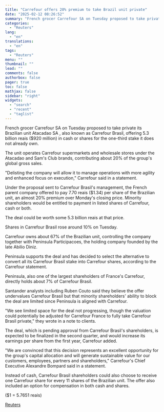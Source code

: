 ```yaml
---
title: "Carrefour offers 20% premium to take Brazil unit private"
date: "2025-02-12 08:26:52"
summary: "French grocer Carrefour SA on Tuesday proposed to take private its Brazilian unit Atacadao SA , also known as Carrefour Brasil, offering 5.3 billion reais ($920 million) in cash or shares for the one-third stake it does not already own.The unit operates Carrefour supermarkets and wholesale stores under the Atacadao..."
categories:
  - "Reuters"
lang:
  - "en"
translations:
  - "en"
tags:
  - "Reuters"
menu: ""
thumbnail: ""
lead: ""
comments: false
authorbox: false
pager: true
toc: false
mathjax: false
sidebar: "right"
widgets:
  - "search"
  - "recent"
  - "taglist"
---
```


French grocer Carrefour SA on Tuesday proposed to take private its Brazilian unit Atacadao SA , also known as Carrefour Brasil, offering 5.3 billion reais ($920 million) in cash or shares for the one-third stake it does not already own.

The unit operates Carrefour supermarkets and wholesale stores under the Atacadao and Sam's Club brands, contributing about 20% of the group's global gross sales.

"Delisting the company will allow it to manage operations with more agility and enhanced focus on execution," Carrefour said in a statement.

Under the proposal sent to Carrefour Brasil's management, the French parent company offered to pay 7.70 reais ($1.34) per share of the Brazilian unit, an almost 20% premium over Monday's closing price. Minority shareholders would be entitled to payment in listed shares of Carrefour, cash or both.

The deal could be worth some 5.3 billion reais at that price.

Shares in Carrefour Brasil rose around 10% on Tuesday.

Carrefour owns about 67% of the Brazilian unit, controlling the company together with Peninsula Participacoes, the holding company founded by the late Abilio Diniz.

Peninsula supports the deal and has decided to select the alternative to convert all its Carrefour Brasil stake into Carrefour shares, according to the Carrefour statement.

Peninsula, also one of the largest shareholders of France's Carrefour, directly holds about 7% of Carrefour Brasil.

Santander analysts including Ruben Couto said they believe the offer undervalues Carrefour Brasil but that minority shareholders' ability to block the deal are limited since Peninsula is aligned with Carrefour.

"We see limited space for the deal not progressing, though the valuation could potentially be adjusted for Carrefour France to fully take Carrefour Brasil private," they wrote in a note to clients.

The deal, which is pending approval from Carrefour Brasil's shareholders, is expected to be finalized in the second quarter, and would increase its earnings per share from the first year, Carrefour added.

"We are convinced that this decision represents an excellent opportunity for the group's capital allocation and will generate sustainable value for our customers, employees, partners and shareholders," Carrefour's Chief Executive Alexandre Bompard said in a statement.

Instead of cash, Carrefour Brasil shareholders could also choose to receive one Carrefour share for every 11 shares of the Brazilian unit. The offer also included an option for compensation in both cash and shares.

($1 = 5.7651 reais)

[Reuters](https://www.tradingview.com/news/reuters.com,2025:newsml_L1N3P300M:0-carrefour-offers-20-premium-to-take-brazil-unit-private/)
